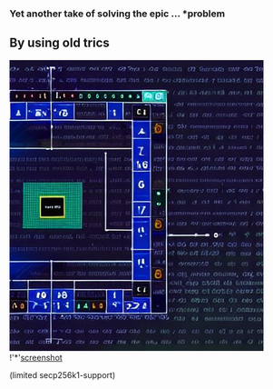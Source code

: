 ### Yet another take of solving the epic ... *problem 
## By using old trics
![screenshot](screenshot.jpg)
!'*'[screenshot](...)

(limited secp256k1-support)
